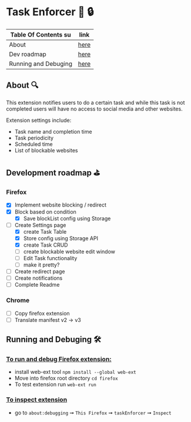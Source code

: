 # Task Enforcer :ledger: :lock:

| Table Of Contents    su| link       |
| ---------------------| ---------- |
| About                | [here](#1) |
| Dev roadmap          | [here](#2) |
| Running and Debuging | [here](#3) |

## About 🔍 <a name='1'></a>
This extension notifies users to do a certain task and while this task is not completed users will have no access to social media and other websites.

Extension settings include:
 - Task name and completion time
 - Task periodicity
 - Scheduled time
 - List of blockable websites

## Development roadmap :golf: <a name='2'></a>

### Firefox 
 - [x] Implement website blocking / redirect
 - [x] Block based on condition
    - [x] Save blockList config using Storage
 - [ ] Create Settings page
    - [x] create Task Table 
    - [x] Store config using Storage API
    - [x] create Task  CRUD
    - [ ] create blockable website edit window
    - [ ] Edit Task functionality
    - [ ] make it pretty?
 - [ ] Create redirect page
 - [ ] Create notifications
 - [ ] Complete Readme

### Chrome
- [ ] Copy firefox extension
- [ ] Translate manifest v2 -> v3

## Running and Debuging 🛠️ <a name="3"></a>

 ### <ins> To run and debug Firefox extension: </ins>
- install web-ext tool  `npm install --global web-ext`
- Move into firefox root directory `cd firefox`
- To test extension run `web-ext run`

### <ins> To inspect extension </ins>
- go to `about:debugging` ➞ `This Firefox` ➞ `taskEnforcer` ➞ `Inspect`
